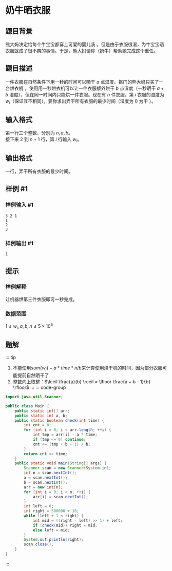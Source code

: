 # 奶牛晒衣服

## 题目背景

熊大妈决定给每个牛宝宝都穿上可爱的婴儿装 。但是由于衣服很湿，为牛宝宝晒衣服就成了很不爽的事情。于是，熊大妈请你（奶牛）帮助她完成这个重任。

## 题目描述

一件衣服在自然条件下用一秒的时间可以晒干 $a$ 点湿度。抠门的熊大妈只买了一台烘衣机 。使用用一秒烘衣机可以让一件衣服额外烘干 $b$ 点湿度（一秒晒干 $a+b$ 湿度），但在同一时间内只能烘一件衣服。现在有 $n$ 件衣服，第 $i$ 衣服的湿度为 $w_i$（保证互不相同），要你求出弄干所有衣服的最少时间（湿度为 $0$ 为干 ）。

## 输入格式

第一行三个整数，分别为 $n,a,b$。  
接下来 $2$ 到 $n+1$ 行，第 $i$ 行输入 $w_i$。

## 输出格式

一行，弄干所有衣服的最少时间。

## 样例 #1

### 样例输入 #1

```
3 2 1
1
2
3
```

### 样例输出 #1

```
1
```

## 提示

### 样例解释

让机器烘第三件衣服即可一秒完成。

### 数据范围

$1 \le w_i,a,b,n \le 5 \times 10^5$

## 题解
::: tip
1. 不能使用$sum\{w_i\} - a * time * n / b$来计算使用烘干机的时间，因为部分衣服可能提前自然晒干了
2. 整数向上取整：$\lceil \frac{a}{b} \rceil = \lfloor \frac{a + b - 1}{b} \rfloor$
:::
::: code-group
``` java
import java.util.Scanner;

public class Main {
	public static int[] arr;
	public static int a, b;
	public static boolean check(int time) {
		int cnt = 0;
		for (int i = 0; i < arr.length; ++i) {
			int tmp = arr[i] - a * time;
			if (tmp <= 0) continue;
			cnt += (tmp + b - 1) / b;
		}
		return cnt <= time;
	}
	public static void main(String[] args) {
		Scanner scan = new Scanner(System.in);
		int n = scan.nextInt();
		a = scan.nextInt();
		b = scan.nextInt();
		arr = new int[n];
		for (int i = 0; i < n; ++i) {
			arr[i] = scan.nextInt();
		}
		int left = 0;
		int right = 500000 + 10;
		while (left + 1 < right) {
			int mid = ((right - left) >> 1) + left;
			if (check(mid)) right = mid;
			else left = mid;
		}
		System.out.println(right);
		scan.close();
	}
}
```
:::